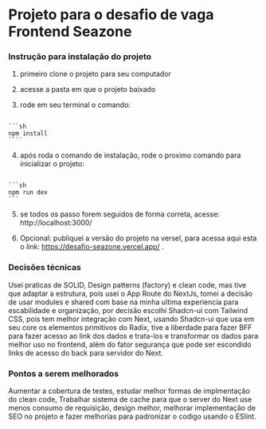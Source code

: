 # Projeto para o desafio de vaga Frontend Seazone

### Instrução para instalação do projeto

1. primeiro clone o projeto para seu computador

2. acesse a pasta em que o projeto baixado

3. rode em seu terminal o comando:
<pre><code>
```sh
npm install
````
</code></pre>

4. após roda o comando de instalação, rode o proximo comando para inicializar o projeto:
<pre><code>
```sh
npm run dev
```
</code></pre>
5. se todos os passo forem seguidos de forma correta, acesse: http://localhost:3000/

6. Opcional: publiquei a versão do projeto na versel, para acessa aqui esta o link: https://desafio-seazone.vercel.app/ .

### Decisões técnicas

Usei praticas de SOLID, Design patterns (factory) e clean code, mas tive que adaptar a estrutura, pois usei o App Route do NextJs, tomei a decisão de usar modules e shared com base na minha ultima experiencia para escabilidade e organização, por decisão escolhi Shadcn-ui com Tailwind CSS, pois tem melhor integração com Next, usando Shadcn-ui que usa em seu core os elementos primitivos do Radix, tive a liberdade para fazer BFF para fazer acesso ao link dos dados e trata-los e transformar os dados para melhor uso no frontend, além do fator segurança que pode ser escondido links de acesso do back para servidor do Next.

### Pontos a serem melhorados

Aumentar a cobertura de testes, estudar melhor formas de implmentação do clean code, Trabalhar sistema de cache para que o server do Next use menos consumo de requisição, design melhor, melhorar implementação de SEO no projeto e fazer melhorias para padronizar o codigo usando o ESlint. 